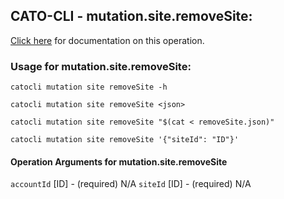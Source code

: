 
## CATO-CLI - mutation.site.removeSite:
[Click here](https://api.catonetworks.com/documentation/#mutation-removeSite) for documentation on this operation.

### Usage for mutation.site.removeSite:

`catocli mutation site removeSite -h`

`catocli mutation site removeSite <json>`

`catocli mutation site removeSite "$(cat < removeSite.json)"`

`catocli mutation site removeSite '{"siteId": "ID"}'`

#### Operation Arguments for mutation.site.removeSite ####
`accountId` [ID] - (required) N/A 
`siteId` [ID] - (required) N/A 
